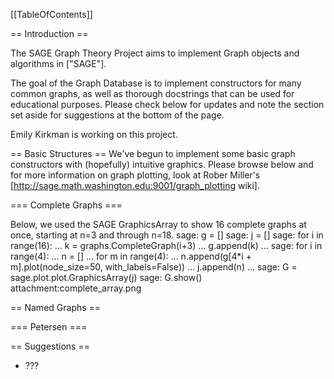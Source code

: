 [[TableOfContents]]

==  Introduction ==

The SAGE Graph Theory Project aims to implement Graph objects and algorithms in ["SAGE"].

The goal of the Graph Database is to implement constructors for many common graphs, as well as thorough docstrings that can be used for educational purposes.  Please check below for updates and note the section set aside for suggestions at the bottom of the page.

Emily Kirkman is working on this project.

== Basic Structures ==
We've begun to implement some basic graph constructors with (hopefully) intuitive graphics.  Please browse below and for more information on graph plotting, look at Rober Miller's [http://sage.math.washington.edu:9001/graph_plotting wiki].

=== Complete Graphs ===

Below, we used the SAGE GraphicsArray to show 16 complete graphs at once, starting at n=3 and through n=18.
    sage: g = []
    sage: j = []
    sage: for i in range(16):
    ...    k = graphs.CompleteGraph(i+3)
    ...    g.append(k)
    ...
    sage: for i in range(4):
    ...    n = []
    ...    for m in range(4):
    ...        n.append(g[4*i + m].plot(node_size=50, with_labels=False))
    ...    j.append(n)
    ...
    sage: G = sage.plot.plot.GraphicsArray(j)
    sage: G.show()
attachment:complete_array.png

== Named Graphs ==

=== Petersen ===

== Suggestions ==
 * ???
